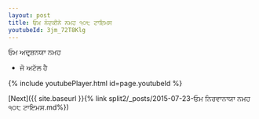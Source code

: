 ```yaml
---
layout: post
title: ਓਮ ਨੰਦਕੀਨੇ ਨਮਹ ੧੦੮ ਟਾਇਮਸ
youtubeId: 3jm_72T8Klg
---
```

 
 
 ਓਮ ਅਦਰ੍ਸ਼ਨਯਾ ਨਮਹ  
 
 -  ਜੋ ਅਟੱਲ ਹੈ 
 
  
 
  
 
 
 
 
 
 


{% include youtubePlayer.html id=page.youtubeId %}
 
[Next]({{ site.baseurl }}{% link  split2/_posts/2015-07-23-ਓਮ ਨਿਰਵਾਨਾਯਾ ਨਮਹ ੧੦੮ ਟਾਇਮਸ.md%})
 

